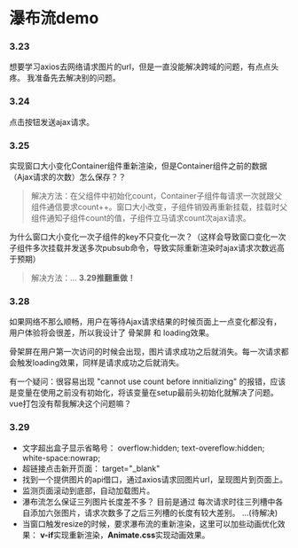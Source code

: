 # 瀑布流demo

### 3.23  
  
想要学习axios去网络请求图片的url，但是一直没能解决跨域的问题，有点点头疼。
我准备先去解决别的问题。   

### 3.24    

点击按钮发送ajax请求。

### 3.25

实现窗口大小变化Container组件重新渲染，但是Container组件之前的数据（Ajax请求的次数）怎么保存？？

> 解决方法：在父组件中初始化count，Container子组件每请求一次就跟父组件通信要求count++。窗口大小改变，子组件销毁再重新挂载，挂载时父组件通知子组件count的值，子组件立马请求count次ajax请求。

为什么窗口大小变化一次子组件的key不只变化一次？（这样会导致窗口变化一次子组件多次挂载并发送多次pubsub命令，导致实际重新渲染时ajax请求次数远高于预期）

> 解决方法：... **3.29推翻重做！**

### 3.28

如果网络不那么顺畅，用户在等待Ajax请求结果的时候页面上一点变化都没有，用户体验将会很差，所以我设计了 骨架屏 和 loading效果。

骨架屏在用户第一次访问的时候会出现，图片请求成功之后就消失。每一次请求都会触发loading效果，同样是请求成功之后就消失。

有一个疑问：很容易出现 "cannot use count before innitializing" 的报错，应该是变量在使用之前没有初始化，将该变量在setup最前头初始化就解决了问题。vue打包没有帮我解决这个问题嘛？

### 3.29

* 文字超出盒子显示省略号：
overflow:hidden; text-overeflow:hidden; white-space:nowrap;
* 超链接点击新开页面：
target="_blank"
* 找到一个提供图片的api借口，通过axios请求回图片url，呈现图片到页面上。
* 监测页面滚动到底部，自动加载图片。
* 瀑布流怎么保证三列图片长度差不多？ 
目前是通过 每次请求时往三列槽中各自添加六张图片，请求次数多了之后三列槽的长度有较大差别。  ...(待解决)
* 当窗⼝触发resize的时候，要求瀑布流的重新渲染，这⾥可以加些动画优化效果：
**v-if**实现重新渲染，**Animate.css**实现动画效果。